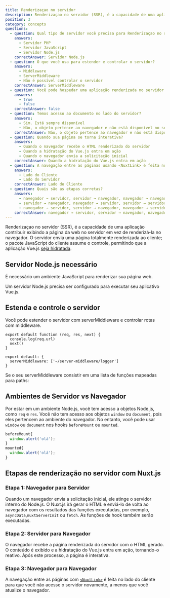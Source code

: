 ```yaml
---
title: Renderizaçao no servidor
description: Renderizaçao no servidor (SSR), é a capacidade de uma aplicação contribuir exibindo a página da web no servidor em vez de renderizá-la no navegador.
position: 3
category: concepts
questions:
  - question: Qual tipo de servidor você precisa para Renderizaçao no servidor?
    answers:
      - Servidor PHP
      - Servidor JavaScript
      - Servidor Node.js
    correctAnswer: Servidor Node.js
  - question: O que você usa para estender e controlar o servidor?
    answers:
      - Middleware
      - ServerMiddleware
      - Não é possível controlar o servidor
    correctAnswer: ServerMiddleware
  - question: Você pode hospedar uma aplicação renderizada no servidor em um provedor de hospedagem serveless?
    answers:
      - true
      - false
    correctAnswer: false
  - question: Temos acesso ao documento no lado do servidor?
    answers:
      - Sim. Está sempre disponível
      - Não, o objeto pertence ao navegador e não está disponível no servidor
    correctAnswer: Não, o objeto pertence ao navegador e não está disponível no servidor
  - question: Quando sua página se torna interativa?
    answers:
      - Quando o navegador recebe o HTML renderizado do servidor
      - Quando a hidratação do Vue.js entra em ação
      - Quando o navegador envia a solicitação inicial
    correctAnswer: Quando a hidratação do Vue.js entra em ação
  - question: A navegação entre as páginas usando <NuxtLink> é feita no
    answers:
      - Lado do Cliente
      - Lado do Servidor
    correctAnswer: Lado do Cliente
  - question: Quais são as etapas corretas?
    answers:
      - navegador → servidor, servidor → navegador, navegador → navegador
      - servidor → navegador, navegador → servidor, servidor → servidor
      - navegador → servidor, servidor → navegador, navegador → servidor
    correctAnswer: navegador → servidor, servidor → navegador, navegador → navegador
---
```


Renderizaçao no servidor (SSR), é a capacidade de uma aplicação contribuir exibindo a página da web no servidor em vez de renderizá-la no navegador. O servidor envia uma página totalmente renderizada ao cliente; o pacote JavaScript do cliente assume o controle, permitindo que a aplicação Vue.js [seja hidratada](https://ssr.vuejs.org/guide/hydration.html).

## Servidor Node.js necessário

É necessário um ambiente JavaScript para renderizar sua página web.

Um servidor Node.js precisa ser configurado para executar seu aplicativo Vue.js.

## Estenda e controle o servidor

Você pode estender o servidor com serverMiddleware e controlar rotas com middleware.

```js{}[server-middleware/logger.js]
export default function (req, res, next) {
  console.log(req.url)
  next()
}
```

```js{}[nuxt.config.js]
export default: {
  serverMiddleware: ['~/server-middleware/logger']
}
```

Se o seu serverMiddleware consistir em uma lista de funções mapeadas para paths:

## Ambientes de Servidor vs Navegador

Por estar em um ambiente Node.js, você tem acesso a objetos Node.js, como `req` e `res`. Você não tem acesso aos objetos `window` ou `document`, pois eles pertencem ao ambiente do navegador. No entanto, você pode usar `window` ou `document` nos hooks `beforeMount` ou `mounted`.

```js
beforeMount{
  window.alert('olá');
}
mounted{
  window.alert('olá');
}
```

## Etapas de renderização no servidor com Nuxt.js

### Etapa 1: Navegador para Servidor

Quando um navegador envia a solicitação inicial, ele atinge o servidor interno do Node.js. O Nuxt.js irá gerar o HTML e enviá-lo de volta ao navegador com os resultados das funções executadas, por exemplo, `asyncData`,`nuxtServerInit` ou `fetch`. As funções de hook também serão executadas.

### Etapa 2: Servidor para Navegador

O navegador recebe a página renderizada do servidor com o HTML gerado. O conteúdo é exibido e a hidratação do Vue.js entra em ação, tornando-o reativo. Após este processo, a página é interativa.

### Etapa 3: Navegador para Navegador

A navegação entre as páginas com [`<NuxtLink>`](/docs/2.x/features/nuxt-components#the-nuxtlink-component) é feita no lado do cliente para que você não acesse o servidor novamente, a menos que você atualize o navegador.

<quiz :questions="questions"></quiz>
